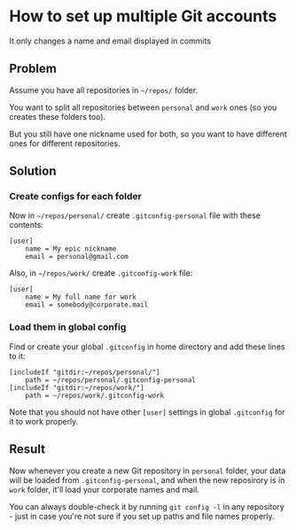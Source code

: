 # How to set up multiple Git accounts

It only changes a name and email displayed in commits

## Problem

Assume you have all repositories in `~/repos/` folder.

You want to split all repositories between `personal` and `work` ones (so you creates these folders too).

But you still have one nickname used for both, so you want to have different ones for different repositories.

## Solution

### Create configs for each folder

Now in `~/repos/personal/` create `.gitconfig-personal` file with these contents:

```
[user]
	name = My epic nickname
	email = personal@gmail.com
```

Also, in `~/repos/work/` create `.gitconfig-work` file:

```
[user]
	name = My full name for work
	email = somebody@corporate.mail
```

### Load them in global config

Find or create your global `.gitconfig` in home directory and add these lines to it:

```
[includeIf "gitdir:~/repos/personal/"]
    path = ~/repos/personal/.gitconfig-personal
[includeIf "gitdir:~/repos/work/"]
    path = ~/repos/work/.gitconfig-work
```

Note that you should not have other `[user]` settings in global `.gitconfig` for it to work properly.

## Result

Now whenever you create a new Git repository in `personal` folder, your data will be loaded from `.gitconfig-personal`, and when the new reposirory is in `work` folder, it'll load your corporate names and mail.

You can always double-check it by running `git config -l` in any repository - just in case you're not sure if you set up paths and file names properly.
